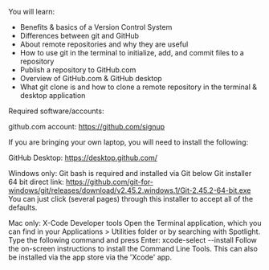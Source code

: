 You will learn: 
- Benefits & basics of a Version Control System 
- Differences between git and GitHub 
- About remote repositories and why they are useful 
- How to use git in the terminal to initialize, add, and commit files to a repository 
- Publish a repository to GitHub.com 
- Overview of GitHub.com & GitHub desktop 
- What git clone is and how to clone a remote repository in the terminal & desktop application 
 
Required software/accounts:
 
github.com account:
https://github.com/signup
 
If you are bringing your own laptop, you will need to install the following:
 
GitHub Desktop:
  https://desktop.github.com/
 
Windows only:
Git bash is required and installed via Git below
Git installer 64 bit direct link:
https://github.com/git-for-windows/git/releases/download/v2.45.2.windows.1/Git-2.45.2-64-bit.exe
You can just click (several pages) through this installer to accept all of the defaults. 
 
Mac only:
X-Code Developer tools
Open the Terminal application, which you can find in your Applications > Utilities folder or by searching with Spotlight.
Type the following command and press Enter:
xcode-select --install
Follow the on-screen instructions to install the Command Line Tools.
This can also be installed via the app store via the 'Xcode' app.


